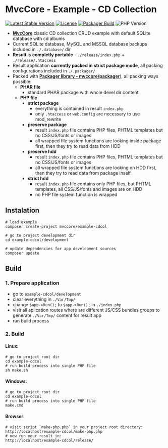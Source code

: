# MvcCore - Example - CD Collection

[![Latest Stable Version](https://img.shields.io/badge/Stable-v3.1.2-brightgreen.svg?style=plastic)](https://github.com/mvccore/example-cdcol/releases)
[![License](https://img.shields.io/badge/Licence-BSD-brightgreen.svg?style=plastic)](https://github.com/mvccore/example-cdcol/blob/master/LICENCE.md)
[![Packager Build](https://img.shields.io/badge/Packager%20Build-passing-brightgreen.svg?style=plastic)](https://github.com/mvccore/packager)
![PHP Version](https://img.shields.io/badge/PHP->=5.3-brightgreen.svg?style=plastic)

- [**MvcCore**](https://github.com/mvccore/mvccore) classic CD collection CRUD example with default SQLite database with cd albums
- Current SQLite database, MySQL and MSSQL database backups included in `./.database/` dir
- **Result** is **completly portable** - `./release/index.php` + `./release/.htaccess`
- Result application **currently packed in strict package mode**, all packing configurations included in `./.packager/`
- Packed with [**Packager library - mvccore/packager**](https://github.com/mvccore/packager)), all packing ways possible:
  - **PHAR file**
    - standard PHAR package with whole devel dir content
  - **PHP file**
    - **strict package**
      - everything is contained in result `index.php`
      - only `.htaccess` or `web.config` are necessary to use mod_rewrite
    - **preserve package**
      - result `index.php` file contains PHP files, 
        PHTML templates but no CSS/JS/fonts or images
      - all wrapped file system functions are looking inside 
        package first, then they try to read data from HDD
    - **preserve hdd**
      - result `index.php` file contains PHP files, 
        PHTML templates but no CSS/JS/fonts or images
      - all wrapped file system functions are looking on HDD first, 
        then they try to read data from package inself
    - **strict hdd**
      - result `index.php` file contains only PHP files, 
        but PHTML templates, all CSS/JS/fonts and images are on HDD
      - no PHP file system function is wrapped

## Instalation
```shell
# load example
composer create-project mvccore/example-cdcol

# go to project development dir
cd example-cdcol/development

# update dependencies for app development sources
composer update
```

## Build

### 1. Prepare application
- go to `example-cdcol/development`
- clear everything in `./Var/Tmp/`
- change `$app->Run();` to `$app->Run();` in `./index.php`
- visit all aplication routes where are different JS/CSS bundles 
  groups to generate `./Var/Tmp/` content for result app
- run build process

### 2. Build

#### Linux:
```shell
# go to project root dir
cd example-cdcol
# run build process into single PHP file
sh make.sh
```

#### Windows:
```shell
# go to project root dir
cd example-cdcol
# run build process into single PHP file
make.cmd
```

#### Browser:
```shell
# visit script `make-php.php` in your project root directory:
http://localhost/example-cdcol/make-php.php
# now run your result in:
http://localhost/example-cdcol/release/
```
